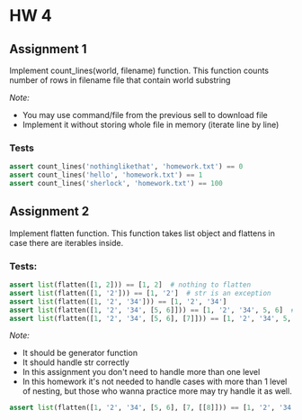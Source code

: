 # HW 4

## Assignment 1

Implement count_lines(world, filename) function. This function counts number of rows in filename file that contain world substring

*Note:*

- You may use command/file from the previous sell to download file
- Implement it without storing whole file in memory (iterate line by line)

### Tests

```py
assert count_lines('nothinglikethat', 'homework.txt') == 0
assert count_lines('hello', 'homework.txt') == 1
assert count_lines('sherlock', 'homework.txt') == 100
```

## Assignment 2

Implement flatten function. This function takes list object and flattens in case there are iterables inside. 

### Tests:

```py
assert list(flatten([1, 2])) == [1, 2]  # nothing to flatten
assert list(flatten([1, '2'])) == [1, '2']  # str is an exception
assert list(flatten([1, '2', '34'])) == [1, '2', '34']
assert list(flatten([1, '2', '34', [5, 6]])) == [1, '2', '34', 5, 6]  # handling list with 2 items inside
assert list(flatten([1, '2', '34', [5, 6], [7]])) == [1, '2', '34', 5, 6, 7]  # list with 1 item inside
```

*Note:*

- It should be generator function
- It should handle str correctly
- In this assignment you don't need to handle more than one level
- In this homework it's not needed to handle cases with more than 1 level of nesting, but those who wanna practice more may try handle it as well.

```py
assert list(flatten([1, '2', '34', [5, 6], [7, [[8]])) == [1, '2', '34', 5, 6, 7, 8]
```
